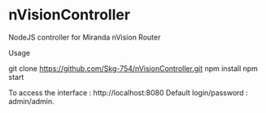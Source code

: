 # nVisionController
NodeJS controller for Miranda nVision Router

Usage

git clone https://github.com/Skg-754/nVisionController.git
npm install
npm start

To access the interface : http://localhost:8080
Default login/password : admin/admin.

